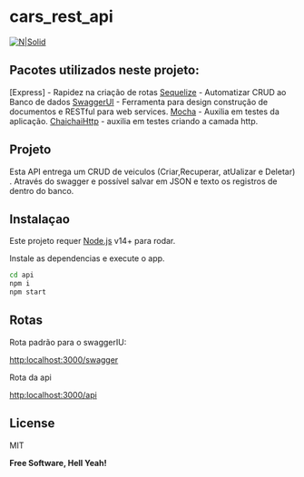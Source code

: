 # cars_rest_api
[![N|Solid](https://cldup.com/dTxpPi9lDf.thumb.png)](https://nodesource.com/products/nsolid)

## Pacotes utilizados neste projeto:
[Express] - Rapidez na criação de rotas
[Sequelize](https://github.com/sequelize/sequelize) - Automatizar CRUD ao Banco de dados
[SwaggerUI](https://github.com/swagger-api/swagger-ui) - Ferramenta para design construção de documentos e RESTful para web services.
[Mocha](https://github.com/mochajs/mocha) - Auxilia em testes da aplicação.
[Chai](https://github.com/chaijs/chai)[chaiHttp](https://www.chaijs.com/plugins/chai-http/) - auxilia em testes criando a camada http.

## Projeto

Esta API entrega um CRUD de veiculos (Criar,Recuperar, atUalizar e Deletar) . Através do swagger e possível salvar em JSON e texto os registros de dentro do banco.


## Instalaçao

Este projeto requer [Node.js](https://nodejs.org/) v14+ para rodar.

Instale as dependencias e execute o app.

```sh
cd api
npm i
npm start
```

## Rotas
Rota padrão para o swaggerIU:

[http:localhost:3000/swagger](http:localhost:3000/swagger)

Rota da api

[http:localhost:3000/api](http:localhost:3000/api)

## License

MIT

**Free Software, Hell Yeah!**

[//]: # (These are reference links used in the body of this note and get stripped out when the markdown processor does its job. There is no need to format nicely because it shouldn't be seen. Thanks SO - http://stackoverflow.com/questions/4823468/store-comments-in-markdown-syntax)
